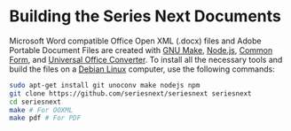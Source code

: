 Building the Series Next Documents
==================================

Microsoft Word compatible Office Open XML (.docx) files and Adobe Portable Document Files are created with [GNU Make](https://www.gnu.org/software/make/), [Node.js](https://nodejs.org), [Common Form](https://commonform.github.io/), and [Universal Office Converter](http://dag.wiee.rs/home-made/unoconv/). To install all the necessary tools and build the files on a [Debian Linux](https://debian.org/) computer, use the following commands:

```bash
sudo apt-get install git unoconv make nodejs npm
git clone https://github.com/seriesnext/seriesnext seriesnext
cd seriesnext
make # For OOXML
make pdf # For PDF
```
